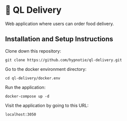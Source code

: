 # 🚚 QL Delivery

Web application where users can order food delivery.

## Installation and Setup Instructions

Clone down this repository:  
```
git clone https://github.com/hypnotie/ql-delivery.git
```  

Go to the docker environment directory:  
```
cd ql-delivery/docker.env
```  

Run the application:  
```
docker-compose up -d
```  

Visit the application by going to this URL:  
  
`localhost:3050`
